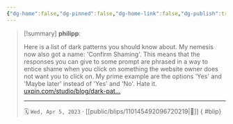 ```yaml
---
{"dg-home":false,"dg-pinned":false,"dg-home-link":false,"dg-publish":true,"type":"blip","disabled rules":["yaml-title","yaml-title-alias","file-name-heading"],"title":"philipp on mastodon @ 2023-04-05","created-date":"2023-04-05T09:27:10","id":110145492096720220,"updated-date":"2025-05-02T08:50:43","dg-path":"blips/110145492096720219.md","permalink":"/blips/110145492096720219/","dgPassFrontmatter":true}
---
```


> [!summary] **philipp**:
>
> Here is a list of dark patterns you should know about. My nemesis now also got a name: 'Confirm Shaming'. This means that the responses you can give to some prompt are phrased in a way to entice shame when you click on something the website owner does not want you to click on.
> My prime example are the options 'Yes' and 'Maybe later' instead of 'Yes' and 'No'. Hate it.
> [uxpin.com/studio/blog/dark-pat…](https://www.uxpin.com/studio/blog/dark-patterns-in-ux-design/)
> - - -
>
> 🗓️ `Wed, Apr 5, 2023` · [[public/blips/110145492096720219\|🔗]]
{ #blip}

